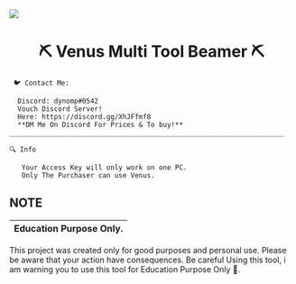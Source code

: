 <img src="https://image-hoster-with-paste-nodejs-tool.coder100.repl.co/KQXqx.jpeg">
<h1 align="center">⛏️ Venus Multi Tool Beamer ⛏️ </h1>

<p align="center">

```  
 🐦 Contact Me:
 
  Discord: dynomp#0542
  Vouch Discord Server!
  Here: https://discord.gg/XhJFfmf8
  **DM Me On Discord For Prices & To buy!**
____________________________________________________________________

🔍 Info

   Your Access Key will only work on one PC.
   Only The Purchaser can use Venus. 
```
</p>

## NOTE
</h1>

|Education Purpose Only.|
|-------------------------------------------------|
This project was created only for good purposes and personal use.
Please be aware that your action have consequences.
Be careful Using this tool, i am warning you to use this tool for Education Purpose Only 👀.
